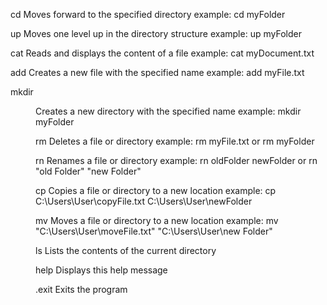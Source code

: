  cd                               Moves forward to the specified directory
                                  example: cd myFolder

 up                               Moves one level up in the directory structure
                                  example: up myFolder

 cat <file>                       Reads and displays the content of a file
                                  example: cat myDocument.txt

 add <file>                       Creates a new file with the specified name
                                  example: add myFile.txt

 mkdir <dir>                      Creates a new directory with the specified name
                                  example: mkdir myFolder

 rm <file>                        Deletes a file or directory
                                  example: rm myFile.txt or rm myFolder

 rn <oldName> <newName>           Renames a file or directory
                                  example: rn oldFolder newFolder or rn "old Folder" "new Folder"

 cp <source> <destination>        Copies a file or directory to a new location
                                  example: cp C:\Users\User\copyFile.txt C:\Users\User\newFolder

 mv <source> <destination>        Moves a file or directory to a new location
                                  example: mv "C:\Users\User\moveFile.txt" "C:\Users\User\new Folder"

 ls                               Lists the contents of the current directory

 help                             Displays this help message

.exit                             Exits the program